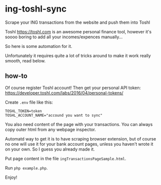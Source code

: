 # ing-toshl-sync
Scrape your ING transactions from the website and push them into Toshl

Toshl https://toshl.com is an awesome personal finance tool, however it's soooo boring to add
all your incomes/expences manually...

So here is some automation for it.

Unfortunately it requires quite a lot of tricks around to make it work really smooth, read below.

## how-to

Of course register Toshl account! Then get your personal API token: https://developer.toshl.com/labs/2016/04/personal-tokens/ 

Create `.env` file like this:

```
TOSHL_TOKEN=token
TOSHL_ACCOUNT_NAME="accound you want to sync"
```

You also need content of the page with your transactions.
You can always copy outer html from any webpage inspector.

Automatd way to get it is to have scraping browser extension,
but of course no one will use it for your bank account pages, unless you
haven't wrote it on your own. So I guess you already made it.

Put page content in the file `ingTransactionsPageSample.html`.

Run `php example.php`.

Enjoy!